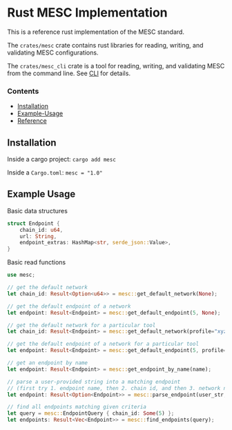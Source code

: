 
# Rust MESC Implementation

This is a reference rust implementation of the MESC standard.

The `crates/mesc` crate contains rust libraries for reading, writing, and validating MESC configurations.

The `crates/mesc_cli` crate is a tool for reading, writing, and validating MESC from the command line. See [CLI](../cli) for details.

### Contents
- [Installation](#Installation)
- [Example-Usage](#Example-Usage)
- [Reference](#Reference)

## Installation

Inside a cargo project: `cargo add mesc`

Inside a `Cargo.toml`: `mesc = "1.0"`

## Example Usage

Basic data structures
```rust
struct Endpoint {
    chain_id: u64,
    url: String,
    endpoint_extras: HashMap<str, serde_json::Value>,
}
```

Basic read functions
```rust
use mesc;

// get the default network
let chain_id: Result<Option<u64>> = mesc::get_default_network(None);

// get the default endpoint of a network
let endpoint: Result<Endpoint> = mesc::get_default_endpoint(5, None);

// get the default network for a particular tool
let chain_id: Result<Endpoint> = mesc::get_default_network(profile="xyz_tool");

// get the default endpoint of a network for a particular tool
let endpoint: Result<Endpoint> = mesc::get_default_endpoint(5, profile="xyz_tool");

// get an endpoint by name
let endpoint: Result<Endpoint> = mesc::get_endpoint_by_name(name);

// parse a user-provided string into a matching endpoint
// (first try 1. endpoint name, then 2. chain id, and then 3. network name)
let endpoint: Result<Option<Endpoint>> = mesc::parse_endpoint(user_str, "xyz_tool");

// find all endpoints matching given criteria
let query = mesc::EndpointQuery { chain_id: Some(5) };
let endpoints: Result<Vec<Endpoint>> = mesc::find_endpoints(query);
```
